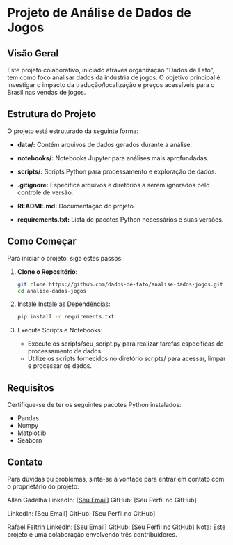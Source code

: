 # Projeto de Análise de Dados de Jogos

## Visão Geral
Este projeto colaborativo, iniciado através organização "Dados de Fato", tem como foco analisar dados da indústria de jogos. O objetivo principal é investigar o impacto da tradução/localização e preços acessíveis para o Brasil nas vendas de jogos.

## Estrutura do Projeto
O projeto está estruturado da seguinte forma:

- **data/:** Contém arquivos de dados gerados durante a análise.

- **notebooks/:** Notebooks Jupyter para análises mais aprofundadas.

- **scripts/:** Scripts Python para processamento e exploração de dados.

- **.gitignore:** Especifica arquivos e diretórios a serem ignorados pelo controle de versão.

- **README.md:** Documentação do projeto.

- **requirements.txt:** Lista de pacotes Python necessários e suas versões.

## Como Começar
Para iniciar o projeto, siga estes passos:

1. **Clone o Repositório:**
   ```bash
   git clone https://github.com/dados-de-fato/analise-dados-jogos.git
   cd analise-dados-jogos
   ```
   
2. Instale Instale as Dependências:
   ```bash
   pip install -r requirements.txt
   ```

3. Execute Scripts e Notebooks:
   - Execute os scripts/seu_script.py para realizar tarefas específicas de processamento de dados.
   - Utilize os scripts fornecidos no diretório scripts/ para acessar, limpar e processar os dados.

## Requisitos
Certifique-se de ter os seguintes pacotes Python instalados:
- Pandas
- Numpy
- Matplotlib
- Seaborn

## Contato
Para dúvidas ou problemas, sinta-se à vontade para entrar em contato com o proprietário do projeto:

Allan Gadelha
LinkedIn: [[Seu Email](https://www.linkedin.com/in/allan-gadelha-216647279/)]
GitHub: [Seu Perfil no GitHub]

LinkedIn: [Seu Email]
GitHub: [Seu Perfil no GitHub]

Rafael Feltrin
LinkedIn: [Seu Email]
GitHub: [Seu Perfil no GitHub]
Nota: Este projeto é uma colaboração envolvendo três contribuidores.
